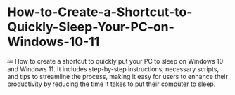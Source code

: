 # How-to-Create-a-Shortcut-to-Quickly-Sleep-Your-PC-on-Windows-10-11
💤 How to create a shortcut to quickly put your PC to sleep on Windows 10 and Windows 11. It includes step-by-step instructions, necessary scripts, and tips to streamline the process, making it easy for users to enhance their productivity by reducing the time it takes to put their computer to sleep.
